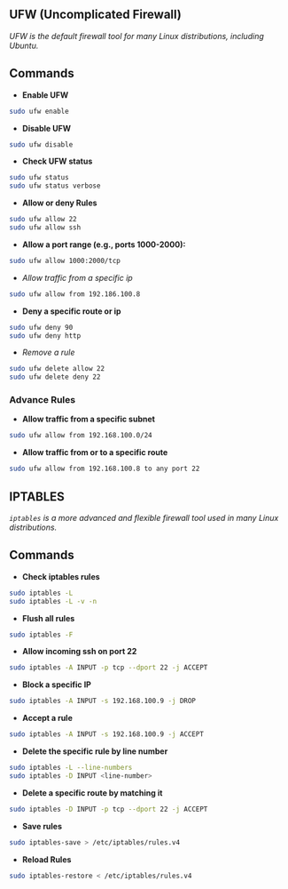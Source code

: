 ## UFW (Uncomplicated Firewall)

_UFW is the default firewall tool for many Linux distributions, including Ubuntu._

## Commands

- **Enable UFW**

```bash
sudo ufw enable
```

- **Disable UFW**

```bash
sudo ufw disable
```

- **Check UFW status**

```bash
sudo ufw status
sudo ufw status verbose
```

- **Allow or deny Rules**

```bash
sudo ufw allow 22
sudo ufw allow ssh
```

- **Allow a port range (e.g., ports 1000-2000):**

```bash
sudo ufw allow 1000:2000/tcp
```

- _*Allow traffic from a specific ip*_

```bash
sudo ufw allow from 192.186.100.8
```

- **Deny a specific route or ip**

```bash
sudo ufw deny 90
sudo ufw deny http
```

- _*Remove a rule*_

```bash
sudo ufw delete allow 22
sudo ufw delete deny 22
```

### Advance Rules

- **Allow traffic from a specific subnet**

```bash
sudo ufw allow from 192.168.100.0/24
```

- **Allow traffic from or to a specific route**

```bash
sudo ufw allow from 192.168.100.8 to any port 22
```

## IPTABLES

_`iptables` is a more advanced and flexible firewall tool used in many Linux distributions._

## Commands

- **Check iptables rules**

```bash
sudo iptables -L
sudo iptables -L -v -n
```

- **Flush all rules**

```bash
sudo iptables -F
```

- **Allow incoming ssh on port 22**

```bash
sudo iptables -A INPUT -p tcp --dport 22 -j ACCEPT
```

- **Block a specific IP**

```bash
sudo iptables -A INPUT -s 192.168.100.9 -j DROP
```

- **Accept a rule**

```bash
sudo iptables -A INPUT -s 192.168.100.9 -j ACCEPT
```

- **Delete the specific rule by line number**

```bash
sudo iptables -L --line-numbers
sudo iptables -D INPUT <line-number>
```

- **Delete a specific route by matching it**

```bash
sudo iptables -D INPUT -p tcp --dport 22 -j ACCEPT
```

- **Save rules**

```bash
sudo iptables-save > /etc/iptables/rules.v4
```

- **Reload Rules**

```bash
sudo iptables-restore < /etc/iptables/rules.v4

```
